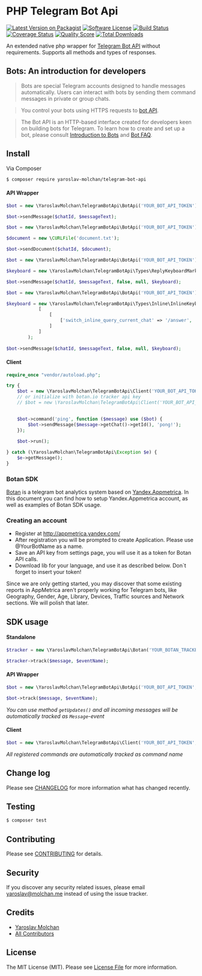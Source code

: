 # PHP Telegram Bot Api

[![Latest Version on Packagist](https://img.shields.io/packagist/v/yaroslav-molchan/telegram-bot-api.svg?style=flat-square)](https://packagist.org/packages/yaroslav-molchan/telegram-bot-api)
[![Software License](https://img.shields.io/badge/license-MIT-brightgreen.svg?style=flat-square)](LICENSE.md)
[![Build Status](https://img.shields.io/travis/TelegramBot/Api/master.svg?style=flat-square)](https://travis-ci.org/TelegramBot/Api)
[![Coverage Status](https://img.shields.io/scrutinizer/coverage/g/telegrambot/api.svg?style=flat-square)](https://scrutinizer-ci.com/g/telegrambot/api/code-structure)
[![Quality Score](https://img.shields.io/scrutinizer/g/telegrambot/api.svg?style=flat-square)](https://scrutinizer-ci.com/g/telegrambot/api)
[![Total Downloads](https://img.shields.io/packagist/dt/yaroslav-molchan/telegram-bot-api.svg?style=flat-square)](https://packagist.org/packages/yaroslav-molchan/telegram-bot-api)

An extended native php wrapper for [Telegram Bot API](https://core.telegram.org/bots/api) without requirements. Supports all methods and types of responses.

## Bots: An introduction for developers
>Bots are special Telegram accounts designed to handle messages automatically. Users can interact with bots by sending them command messages in private or group chats.

>You control your bots using HTTPS requests to [bot API](https://core.telegram.org/bots/api).

>The Bot API is an HTTP-based interface created for developers keen on building bots for Telegram.
To learn how to create and set up a bot, please consult [Introduction to Bots](https://core.telegram.org/bots) and [Bot FAQ](https://core.telegram.org/bots/faq).

## Install

Via Composer

``` bash
$ composer require yaroslav-molchan/telegram-bot-api
```

#### API Wrapper
``` php
$bot = new \YaroslavMolchan\TelegramBotApi\BotApi('YOUR_BOT_API_TOKEN');

$bot->sendMessage($chatId, $messageText);
```

```php
$bot = new \YaroslavMolchan\TelegramBotApi\BotApi('YOUR_BOT_API_TOKEN');

$document = new \CURLFile('document.txt');

$bot->sendDocument($chatId, $document);
```

```php
$bot = new \YaroslavMolchan\TelegramBotApi\BotApi('YOUR_BOT_API_TOKEN');

$keyboard = new \YaroslavMolchan\TelegramBotApi\Types\ReplyKeyboardMarkup(array(array("one", "two", "three")), true); // true for one-time keyboard

$bot->sendMessage($chatId, $messageText, false, null, $keyboard);
```

```php
$bot = new \YaroslavMolchan\TelegramBotApi\BotApi('YOUR_BOT_API_TOKEN');

$keyboard = new \YaroslavMolchan\TelegramBotApi\Types\Inline\InlineKeyboardMarkup(
            [
                [
                    ['switch_inline_query_current_chat' => '/answer', 'text' => 'Answer']
                ]
            ]
        );
        
$bot->sendMessage($chatId, $messageText, false, null, $keyboard);
```

#### Client

```php
require_once "vendor/autoload.php";

try {
    $bot = new \YaroslavMolchan\TelegramBotApi\Client('YOUR_BOT_API_TOKEN');
    // or initialize with botan.io tracker api key
    // $bot = new \YaroslavMolchan\TelegramBotApi\Client('YOUR_BOT_API_TOKEN', 'YOUR_BOTAN_TRACKER_API_KEY');
    

    $bot->command('ping', function ($message) use ($bot) {
        $bot->sendMessage($message->getChat()->getId(), 'pong!');
    });
    
    $bot->run();

} catch (\YaroslavMolchan\TelegramBotApi\Exception $e) {
    $e->getMessage();
}
```

### Botan SDK

[Botan](http://botan.io) is a telegram bot analytics system based on [Yandex.Appmetrica](http://appmetrica.yandex.com/).
In this document you can find how to setup Yandex.Appmetrica account, as well as examples of Botan SDK usage.

### Creating an account
 * Register at http://appmetrica.yandex.com/
 * After registration you will be prompted to create Application. Please use @YourBotName as a name.
 * Save an API key from settings page, you will use it as a token for Botan API calls.
 * Download lib for your language, and use it as described below. Don`t forget to insert your token!

Since we are only getting started, you may discover that some existing reports in AppMetriсa aren't properly working for Telegram bots, like Geography, Gender, Age, Library, Devices, Traffic sources and Network sections. We will polish that later.

## SDK usage

#### Standalone

```php
$tracker = new \YaroslavMolchan\TelegramBotApi\Botan('YOUR_BOTAN_TRACKER_API_KEY');

$tracker->track($message, $eventName);
```

#### API Wrapper
```php
$bot = new \YaroslavMolchan\TelegramBotApi\BotApi('YOUR_BOT_API_TOKEN', 'YOUR_BOTAN_TRACKER_API_KEY');

$bot->track($message, $eventName);
```

_You can use method `getUpdates()` and all incoming messages will be automatically tracked as `Message`-event_

#### Client
```php
$bot = new \YaroslavMolchan\TelegramBotApi\Client('YOUR_BOT_API_TOKEN', 'YOUR_BOTAN_TRACKER_API_KEY');
```

_All registered commands are automatically tracked as command name_

## Change log

Please see [CHANGELOG](CHANGELOG.md) for more information what has changed recently.

## Testing

``` bash
$ composer test
```

## Contributing

Please see [CONTRIBUTING](CONTRIBUTING.md) for details.

## Security

If you discover any security related issues, please email yaroslav@molchan.me instead of using the issue tracker.

## Credits

- [Yaroslav Molchan](https://github.com/YaroslavMolchan)
- [All Contributors](../../contributors)

## License

The MIT License (MIT). Please see [License File](LICENSE.md) for more information.
